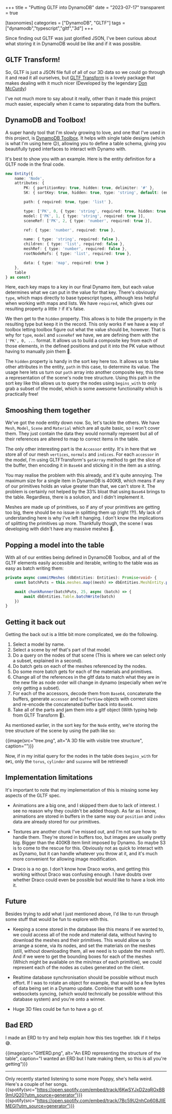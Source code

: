 +++
title = "Putting GLTF into DynamoDB"
date = "2023-07-17"
transparent = true

[taxonomies]
categories = ["DynamoDB", "GLTF"]
tags = ["dynamodb","typescript","gltf","3d"]
+++

Since finding out GLTF was just glorified JSON, I've been curious about what storing it in DynamoDB would be like and if it was possible.

## GLTF Transform!
So, GLTF is just a JSON file full of all of our 3D data so we could go through it and read it all ourselves, but [GLTF Transform](https://www.npmjs.com/package/@gltf-transform/core) is a lovely package that makes dealing with it much nicer (Developed by the legendary [Don McCurdy](https://www.donmccurdy.com/))

I've not much more to say about it really, other than it made this project much easier, especially when it came to separating data from the buffers.

## DynamoDB and Toolbox!
A super handy tool that I'm slowly growing to love, and one that I've used in this project, is [DynamoDB Toolbox](https://www.npmjs.com/package/dynamodb-toolbox).
It helps with single table designs (which is what I'm using here 😉), allowing you to define a table schema, giving you beautifully typed interfaces to interact with Dynamo with.

It's best to show you with an example.
Here is the entity definition for a GLTF node in the final code.

```typescript
new Entity({
    name: 'Node',
    attributes: {
        PK: { partitionKey: true, hidden: true, delimiter: '#' },
        SK: { sortKey: true, hidden: true, type: 'string', default: (entity: any) => entity.path.join('#') },

        path: { required: true, type: 'list' },

        type: ['PK', 0, { type: 'string', required: true, hidden: true, default: () => 'Node' }],
        model: ['PK', 1, { type: 'string', required: true }],
        sceneRef: ['PK', 2, { type: 'number', required: true }],

        ref: { type: 'number', required: true },

        name: { type: 'string', required: false },
        children: { type: 'list', required: false },
        meshRef: { type: 'number', required: false },
        rootNodeRefs: { type: 'list', required: true },

        data: { type: 'map', required: true }
    },
    table
} as const)
```

Here, each key maps to a key in our final Dynamo item, but each value determines what we can put in the value for that key. There's obviously `type`, which maps directly to base typescript types, although less helpful when working with maps and lists. We have `required`, which gives our resulting property a little `?` if it's false.

We then get to the `hidden` property. This allows is to hide the property in the resulting type but keep it in the record. This only works if we have a way of toolbox letting toolbox figure out what the value should be, however. That is why for `type`, `model` and `sceneRef` we have, we are defining them with the `['PK', 0, ...` format. It allows us to build a composite key from each of those elements, in the defined positions and put it into the PK value without having to manually join them 🥳.

The `hidden` property is handy in the sort key here too. It allows us to take other attributes in the entity, `path` in this case, to determine its value. The usage here lets us turn our `path` array into another composite key, this time a representation of the scene's node tree structure. Using this path in the sort key like this allows us to query the nodes using `begins_with` to only grab a subset of the model, which is some awesome functionality which is practically free!

## Smooshing them together
We've got the node entity down now. So, let's tackle the others. We have `Mesh`, `Model`, `Scene` and `Material` which are all quite basic, so I won't cover them. They just contain the data they would normally represent but all of their references are altered to map to correct items in the table.

The only other interesting part is the `Accessor` entity. It's in here that we store all of our mesh `vertices`, `normals` and `indices`. For each `accessor` in the model, I'm using GLTFTransform's `getArray` method to get the slice of the buffer, then encoding it in `Base64` and sticking it in the item as a string.

You may realise the problem with this already, and it's quite annoying. The maximum size for a single item in DynamoDB is 400KB, which means if any of our primitives holds an value greater than that, we can't store it. The problem is certainly not helped by the 33% bloat that using `Base64` brings to the table. Regardless, there is a solution, and I didn't implement it.

Meshes are made up of primitives, so if any of your primitives are getting too big, there should be no issue in splitting them up (right !?!). My lack of understanding here is why I've left it hanging. I don't know the implications of splitting the primitives up more. Thankfully though, the scene I was developing with didn't have any massive meshes 🥳.

## Popping a model into the table
With all of our entities being defined in DynamoDB Toolbox, and all of the GLTF elements easily accessible and iterable, writing to the table was as easy as batch writing them:

```typescript
private async commitMeshes (dbEntities: Entities): Promise<void> {
    const batchPuts = this.meshes.map((mesh) => dbEntities.MeshEntity.putBatch(mesh.toItem()))

    await chunkRunner(batchPuts, 25, async (batch) => {
        await dbEntities.Table.batchWrite(batch)
    })
}
```

## Getting it back out
Getting the back out is a little bit more complicated, we do the following.

1. Select a model by name.
2. Select a scene by ref that's part of that model.
3. Do a query on the nodes of that scene (This is where we can select only a subset, explained in a second).
4. Do batch gets on each of the meshes referenced by the nodes.
5. Do some more batch gets for each of the materials and primitives.
6. Change all of the references in the gltf data to match what they are in the new file as node order will change in dynamo (especially when we're only getting a subset).
7. For each of the accessors, decode them from `Base64`, concatenate the buffers, generate `accessor` and `bufferView` objects with correct sizes and re-encode the concatenated buffer back into `Base64`.
8. Take all of the parts and jam them into a gltf object (With typing help from GLTF Transform 🙏).


As mentioned earlier, in the sort key for the `Node` entity, we're storing the tree structure of the scene by using the path like so:

{{image(src="tree.png", alt="A 3D file with visible tree structure", caption="")}}

Now, if in my initial query for the nodes in the table does `begins_with` for `0#1`, only the `torus`, `cylinder` and `suzanne` will be retrieved!

## Implementation limitations

It's important to note that my implementation of this is missing some key aspects of the GLTF spec.

- Animations are a big one, and I skipped them due to lack of interest. I see no reason why they couldn't be added though.
As far as I know, animations are stored in buffers in the same way our `position` and `index` data are already stored for our primitives.

- Textures are another chunk I've missed out, and I'm not sure how to handle them. They're stored in buffers too, but images are usually pretty big.
Bigger than the 400KB item limit imposed by Dynamo.
So maybe S3 is to come to the rescue for this.
Obviously not as quick to interact with as Dynamo, but it can handle whatever you throw at it, and it's much more convenient for allowing image modification.

- Draco is a no go. I don't know how Draco works, and getting this working without Draco was confusing enough. I have doubts over whether Draco could even be possible but would like to have a look into it.

## Future 

Besides trying to add what I just mentioned above, I'd like to run through some stuff that would be fun to explore with this.

- Keeping a scene stored in the database like this means if we wanted to, we could access all of the node and material data, without having to download the meshes and their primitives.
This would allow us to arrange a scene, via its nodes, and set the materials on the meshes (still, without downloading them, all we need is to update the mesh ref!).
And if we were to get the bounding boxes for each of the meshes (Which might be available on the min/max of each primitive), we could represent each of the nodes as cubes generated on the client.

- Realtime database synchronisation should be possible without much effort. If I was to rotate an object for example, that would be a few bytes of data being set in a Dynamo update.
Combine that with some websockets syncing, (which would technically be possible without this database system) and you're onto a winner.

- Huge 3D files could be fun to have a go of.

## Bad ERD

I made an ERD to try and help explain how this ties together. Idk if it helps 😅.

{{image(src="GltfERD.png", alt="An ERD representing the structure of the table", caption="I wanted an ERD but I hate making them, so this is all you're getting")}}

---

Only recently started listening to some more Poppy, she's hella weird. Here's a couple of her songs.
{{spotify(src="https://open.spotify.com/embed/track/6KwSYJxD2zqROxBB9mUQ20?utm_source=generator")}}
{{spotify(src="https://open.spotify.com/embed/track/7Bc59U2nhCp608JlIEMEGl?utm_source=generator")}}
